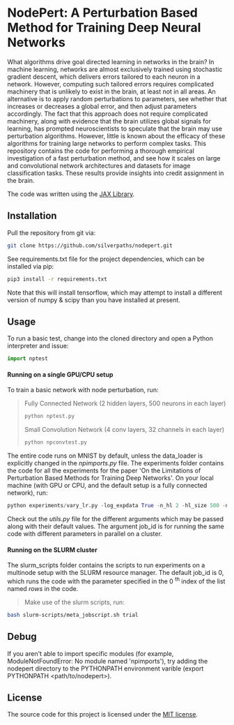 # NodePert: A Perturbation Based Method for Training Deep Neural Networks

What algorithms drive goal directed learning in networks in the brain? In machine learning, networks are almost exclusively trained using stochastic gradient descent, which delivers errors tailored to each neuron in a network. However, computing such tailored errors requires complicated machinery that is unlikely to exist in the brain, at least not in all areas. An alternative is to apply random perturbations to parameters, see whether that increases or decreases a global error, and then adjust parameters accordingly. The fact that this approach does not require complicated machinery, along with evidence that the brain utilizes global signals for learning, has prompted neuroscientists to speculate that the brain may use perturbation algorithms. However, little is known about the efficacy of these algorithms for training large networks to perform complex tasks. This repository contains the code for performing a thorough empirical investigation of a fast perturbation method, and see how it scales on large and convolutional network architectures and datasets for image classification tasks. These results provide insights into credit assignment in the brain.

The code was written using the [JAX Library](https://github.com/google/jax).

## Installation

Pull the repository from git via:

```bash
git clone https://github.com/silverpaths/nodepert.git
```

See requirements.txt file for the project dependencies, which can be installed via pip: 

```bash
pip3 install -r requirements.txt
```

Note that this will install tensorflow, which may attempt to install a different version of numpy & scipy than you have installed at present.

## Usage
To run a basic test, change into the cloned directory and open a Python
interpreter and issue:

```python
import nptest
```

#### Running on a single GPU/CPU setup
To train a basic network with node perturbation, run:
>Fully Connected Network (2 hidden layers, 500 neurons in each layer)
>```python
>python nptest.py
>```
>Small Convolution Network (4 conv layers, 32 channels in each layer)
>```python
>python npconvtest.py
>```

The entire code runs on MNIST by default, unless the data_loader is explicitly changed in the _npimports.py_ file. The experiments folder contains the code for all the experiments for the paper 'On the Limitations of Perturbation Based Methods for Training Deep Networks'. On your local machine (with GPU or CPU, and the default setup is a fully connected network), run:

```python
python experiments/vary_lr.py -log_expdata True -n_hl 2 -hl_size 500 -num_epochs 100 -update_rule np
```

Check out the _utils.py_ file for the different arguments which may be passed along with their default values. The argument job_id is for running the same code with different parameters in parallel on a cluster.


#### Running on the SLURM cluster

The slurm_scripts folder contains the scripts to run experiments on a multinode setup with the SLURM resource manager. The default job_id is 0, which runs the code with the parameter specified in the 0 <sup>th</sup> index of the list named _rows_ in the code. 

>Make use of the slurm scripts, run:

```bash
bash slurm-scripts/meta_jobscript.sh trial
```

## Debug
If you aren't able to import specific modules (for example, ModuleNotFoundError: No module named 'npimports'), try adding the nodepert directory to the PYTHONPATH environment varible (export PYTHONPATH <path/to/nodepert>).

## License
The source code for this project is licensed under the [MIT license](LICENSE.md).
